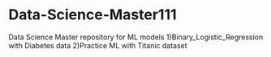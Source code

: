 # Data-Science-Master111
Data Science Master repository for ML models
1)Binary_Logistic_Regression with Diabetes data
2)Practice ML with Titanic dataset

